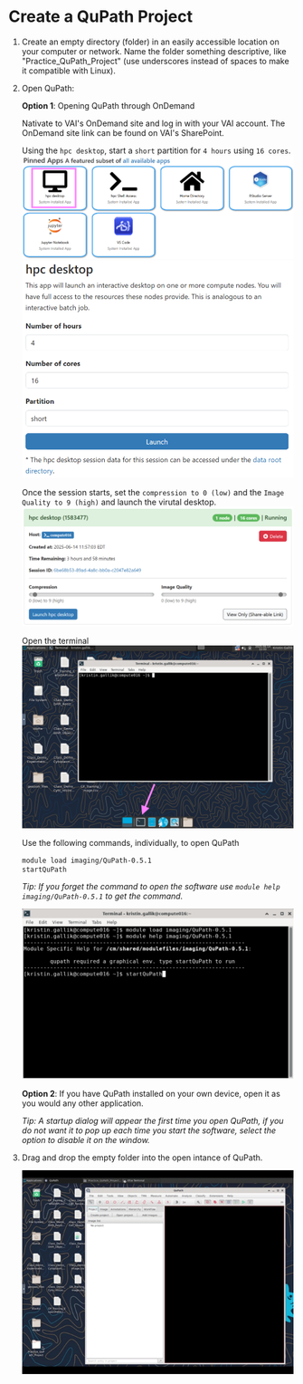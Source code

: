 # Create a QuPath Project
1. Create an empty directory (folder) in an easily accessible location on your computer or network. Name the folder something descriptive, like "Practice_QuPath_Project" (use underscores instead of spaces to make it compatible with Linux).
2. Open QuPath:

    **Option 1**: Opening QuPath through OnDemand
    
    Nativate to VAI's OnDemand site and log in with your VAI account. The OnDemand site link can be found on VAI's SharePoint.

    Using the `hpc desktop`, start a `short` partition for `4 hours` using `16 cores`.
    ![Image of OnDemand Options](/Tutorials/Tutorial_Imgs/OnDemand_pic.png)
    ![Image of short partition settings](/Tutorials/Tutorial_Imgs/OnDemand_short_partition_pic.png)
    
    Once the session starts, set the `compression to 0 (low)` and the `Image Quality to 9 (high)` and launch the virutal desktop.
    ![Image of Virtual Desktop settings](/Tutorials/Tutorial_Imgs/OnDemand_desktop_settings_pic.png)

    Open the terminal
    ![Picture of Terminal window and app location](/Tutorials/Tutorial_Imgs/Terimal_pic.png)

    Use the following commands, individually, to open QuPath
    ```
    module load imaging/QuPath-0.5.1
    startQuPath
    ```
    *Tip: If you forget the command to open the software use `module help imaging/QuPath-0.5.1` to get the command.*

    ![Terminal Commands to Open QuPath](/Tutorials/Tutorial_Imgs/Terimal_Commands_pic.png)

    **Option 2**: If you have QuPath installed on your own device, open it as you would any other application.

    *Tip: A startup dialog will appear the first time you open QuPath, if you do not want it to pop up each time you start the software, select the option to disable it on the window.*


3. Drag and drop the empty folder into the open intance of QuPath.

    ![Creating a Project](/Tutorials/Tutorial_Imgs/Create_QuPath_Project.gif)


    
    
